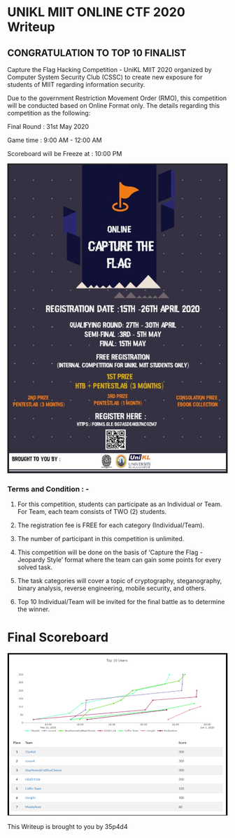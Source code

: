 # UNIKL MIIT ONLINE CTF 2020 Writeup

## CONGRATULATION TO TOP 10 FINALIST

Capture the Flag Hacking Competition - UniKL MIIT 2020 organized by Computer System Security Club (CSSC) to create new exposure for students of MIIT regarding information security.


Due to the government Restriction Movement Order (RMO), this competition will be conducted based on Online Format only. The details regarding this competition as the following:


Final Round : 31st May 2020

Game time : 9:00 AM - 12:00 AM

Scoreboard will be Freeze at : 10:00 PM

![](interCTF.jpeg)

### Terms and Condition : -

1. For this competition, students can participate as an Individual or Team. For Team, each team consists of TWO (2) students.

2. The registration fee is FREE for each category (Individual/Team).

3. The number of participant in this competition is unlimited.

4. This competition will be done on the basis of ‘Capture the Flag - Jeopardy Style’ format where the team can gain some points for every solved task.

5. The task categories will cover a topic of cryptography, steganography, binary analysis, reverse engineering, mobile security, and others.

6. Top 10 Individual/Team will be invited for the final battle as to determine the winner.

# Final Scoreboard
![](Scoreboard.PNG)

This Writeup is brought to you by 35p4d4
